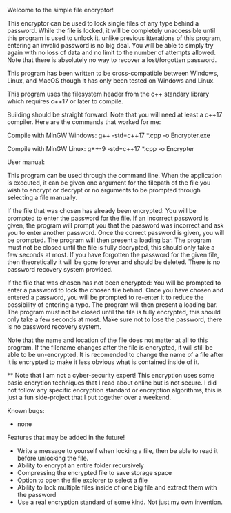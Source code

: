 Welcome to the simple file encryptor!

This encryptor can be used to lock single files of any type behind a password. While the file is locked, it will be completely unaccessible until this program is used to unlock it. unlike previous itterations of this program, entering an invalid password is no big deal. You will be able to simply try again with no loss of data and no limit to the number of attempts allowed. Note that there is absolutely no way to recover a lost/forgotten password.

This program has been written to be cross-compatible between Windows, Linux, and MacOS though it has only been tested on Windows and Linux.

This program uses the filesystem header from the c++ standary library which requires c++17 or later to compile.


Building should be straight forward. Note that you will need at least a c++17 compiler.
Here are the commands that worked for me:

Compile with MinGW Windows:
g++ -std=c++17 *.cpp -o Encrypter.exe

Compile with MinGW Linux:
g++-9 -std=c++17 *.cpp -o Encrypter


User manual:

This program can be used through the command line. When the application is executed, it can be given one argument for the filepath of the file you wish to encrypt or decrypt or no arguments to be prompted through selecting a file manually.

If the file that was chosen has already been encrypted: 
    You will be prompted to enter the password for the file. If an incorrect password is given, the program will prompt you that the password was incorrect and ask you to enter another password. Once the correct password is given, you will be prompted. The program will then present a loading bar. The program must not be closed until the file is fully decrypted, this should only take a few seconds at most. If you have forgotten the password for the given file, then theoretically it will be gone forever and should be deleted. There is no password recovery system provided.

If the file that was chosen has not been encrypted: 
    You will be prompted to enter a password to lock the chosen file behind. Once you have chosen and entered a password, you will be prompted to re-enter it to reduce the possibility of entering a typo. The program will then present a loading bar. The program must not be closed until the file is fully encrypted, this should only take a few seconds at most. Make sure not to lose the password, there is no password recovery system.

Note that the name and location of the file does not matter at all to this program. If the filename changes after the file is encrypted, it will still be able to be un-encrypted. It is recomended to change the name of a file after it is encrypted to make it less obvious what is contained inside of it. 

** Note that I am not a cyber-security expert! This encryption uses some basic encrytion techniques that I read about online but is not secure. I did not follow any specific encryption standard or encryption algorithms, this is just a fun side-project that I put together over a weekend.

Known bugs:
- none

Features that may be added in the future!
- Write a message to yourself when locking a file, then be able to read it before unlocking the file.
- Ability to encrypt an entire folder recursively
- Compressing the encrypted file to save storage space
- Option to open the file explorer to select a file
- Ability to lock multiple files inside of one big file and extract them with the password
- Use a real encryption standard of some kind. Not just my own invention.
